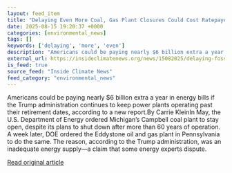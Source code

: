 ```yaml
---
layout: feed_item
title: "Delaying Even More Coal, Gas Plant Closures Could Cost Ratepayers Billions"
date: 2025-08-15 19:20:37 +0000
categories: [environmental_news]
tags: []
keywords: ['delaying', 'more', 'even']
description: "Americans could be paying nearly $6 billion extra a year in energy bills if the Trump administration continues to keep power plants operating past their reti..."
external_url: https://insideclimatenews.org/news/15082025/delaying-fossil-fuel-plant-closures-could-cost-ratepayers/
is_feed: true
source_feed: "Inside Climate News"
feed_category: "environmental_news"
---
```


Americans could be paying nearly $6 billion extra a year in energy bills if the Trump administration continues to keep power plants operating past their retirement dates, according to a new report.By Carrie KleinIn May, the U.S. Department of Energy ordered Michigan’s Campbell coal plant to stay open, despite its plans to shut down after more than 60 years of operation. A week later, DOE ordered the Eddystone oil and gas plant in Pennsylvania to do the same. The reason, according to the Trump administration, was an inadequate energy supply—a claim that some energy experts dispute.&nbsp;

[Read original article](https://insideclimatenews.org/news/15082025/delaying-fossil-fuel-plant-closures-could-cost-ratepayers/)
